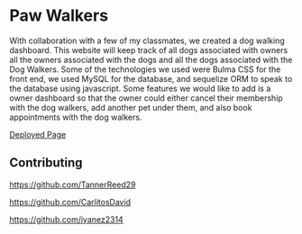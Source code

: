 # Paw Walkers

With collaboration with a few of my classmates, we created a dog walking dashboard.
This website will keep track of all dogs associated with owners all the owners associated with the dogs and all the dogs associated with the Dog Walkers.
Some of the technologies we used were Bulma CSS for the front end, we used MySQL for the database, and sequelize ORM to speak to the database using javascript.
Some features we would like to add is a owner dashboard so that the owner could either cancel their membership with the dog walkers, add another pet under them, and also book appointments with the dog walkers.

[Deployed Page](https://iyanez2314-dogwalking.herokuapp.com/dashboard/)

## Contributing

https://github.com/TannerReed29

https://github.com/CarlitosDavid

https://github.com/iyanez2314
